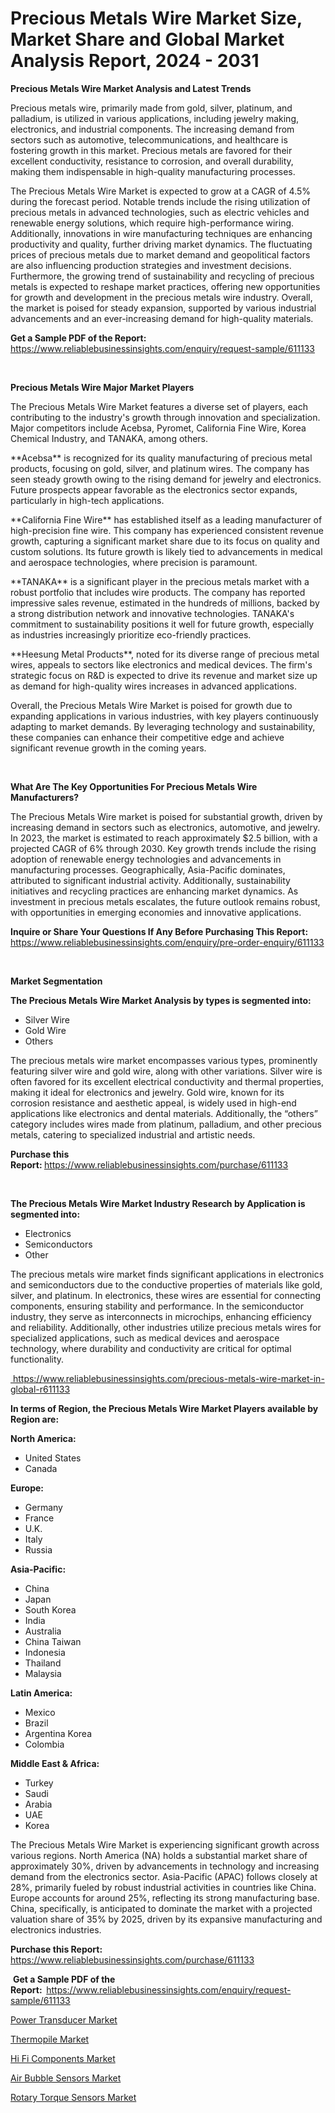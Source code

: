 <p><h1>Precious Metals Wire Market Size, Market Share and Global Market Analysis Report, 2024 - 2031</h1></p><p><strong>Precious Metals Wire Market Analysis and Latest Trends</strong></p>
<p><p>Precious metals wire, primarily made from gold, silver, platinum, and palladium, is utilized in various applications, including jewelry making, electronics, and industrial components. The increasing demand from sectors such as automotive, telecommunications, and healthcare is fostering growth in this market. Precious metals are favored for their excellent conductivity, resistance to corrosion, and overall durability, making them indispensable in high-quality manufacturing processes.</p><p>The Precious Metals Wire Market is expected to grow at a CAGR of 4.5% during the forecast period. Notable trends include the rising utilization of precious metals in advanced technologies, such as electric vehicles and renewable energy solutions, which require high-performance wiring. Additionally, innovations in wire manufacturing techniques are enhancing productivity and quality, further driving market dynamics. The fluctuating prices of precious metals due to market demand and geopolitical factors are also influencing production strategies and investment decisions. Furthermore, the growing trend of sustainability and recycling of precious metals is expected to reshape market practices, offering new opportunities for growth and development in the precious metals wire industry. Overall, the market is poised for steady expansion, supported by various industrial advancements and an ever-increasing demand for high-quality materials.</p></p>
<p><strong>Get a Sample PDF of the Report:&nbsp;</strong> <a href="https://www.reliablebusinessinsights.com/enquiry/request-sample/611133?utm_campaign=63&utm_medium=2&utm_source=Github&utm_content=ia&utm_term=29092024&utm_id=precious-metals-wire">https://www.reliablebusinessinsights.com/enquiry/request-sample/611133</a></p>
<p>&nbsp;</p>
<p><strong>Precious Metals Wire Major Market Players</strong></p>
<p><p>The Precious Metals Wire Market features a diverse set of players, each contributing to the industry's growth through innovation and specialization. Major competitors include Acebsa, Pyromet, California Fine Wire, Korea Chemical Industry, and TANAKA, among others. </p><p>**Acebsa** is recognized for its quality manufacturing of precious metal products, focusing on gold, silver, and platinum wires. The company has seen steady growth owing to the rising demand for jewelry and electronics. Future prospects appear favorable as the electronics sector expands, particularly in high-tech applications.</p><p>**California Fine Wire** has established itself as a leading manufacturer of high-precision fine wire. This company has experienced consistent revenue growth, capturing a significant market share due to its focus on quality and custom solutions. Its future growth is likely tied to advancements in medical and aerospace technologies, where precision is paramount.</p><p>**TANAKA** is a significant player in the precious metals market with a robust portfolio that includes wire products. The company has reported impressive sales revenue, estimated in the hundreds of millions, backed by a strong distribution network and innovative technologies. TANAKA's commitment to sustainability positions it well for future growth, especially as industries increasingly prioritize eco-friendly practices.</p><p>**Heesung Metal Products**, noted for its diverse range of precious metal wires, appeals to sectors like electronics and medical devices. The firm's strategic focus on R&D is expected to drive its revenue and market size up as demand for high-quality wires increases in advanced applications.</p><p>Overall, the Precious Metals Wire Market is poised for growth due to expanding applications in various industries, with key players continuously adapting to market demands. By leveraging technology and sustainability, these companies can enhance their competitive edge and achieve significant revenue growth in the coming years.</p></p>
<p>&nbsp;</p>
<p><strong>What Are The Key Opportunities For Precious Metals Wire Manufacturers?</strong></p>
<p><p>The Precious Metals Wire market is poised for substantial growth, driven by increasing demand in sectors such as electronics, automotive, and jewelry. In 2023, the market is estimated to reach approximately $2.5 billion, with a projected CAGR of 6% through 2030. Key growth trends include the rising adoption of renewable energy technologies and advancements in manufacturing processes. Geographically, Asia-Pacific dominates, attributed to significant industrial activity. Additionally, sustainability initiatives and recycling practices are enhancing market dynamics. As investment in precious metals escalates, the future outlook remains robust, with opportunities in emerging economies and innovative applications.</p></p>
<p><strong>Inquire or Share Your Questions If Any Before Purchasing This Report:</strong> <a href="https://www.reliablebusinessinsights.com/enquiry/pre-order-enquiry/611133?utm_campaign=63&utm_medium=2&utm_source=Github&utm_content=ia&utm_term=29092024&utm_id=precious-metals-wire">https://www.reliablebusinessinsights.com/enquiry/pre-order-enquiry/611133</a></p>
<p>&nbsp;</p>
<p><strong>Market Segmentation</strong></p>
<p><strong>The Precious Metals Wire Market Analysis by types is segmented into:</strong></p>
<p><ul><li>Silver Wire</li><li>Gold Wire</li><li>Others</li></ul></p>
<p><p>The precious metals wire market encompasses various types, prominently featuring silver wire and gold wire, along with other variations. Silver wire is often favored for its excellent electrical conductivity and thermal properties, making it ideal for electronics and jewelry. Gold wire, known for its corrosion resistance and aesthetic appeal, is widely used in high-end applications like electronics and dental materials. Additionally, the “others” category includes wires made from platinum, palladium, and other precious metals, catering to specialized industrial and artistic needs.</p></p>
<p><strong>Purchase this Report:&nbsp;</strong><a href="https://www.reliablebusinessinsights.com/purchase/611133?utm_campaign=63&utm_medium=2&utm_source=Github&utm_content=ia&utm_term=29092024&utm_id=precious-metals-wire">https://www.reliablebusinessinsights.com/purchase/611133</a></p>
<p>&nbsp;</p>
<p><strong>The Precious Metals Wire Market Industry Research by Application is segmented into:</strong></p>
<p><ul><li>Electronics</li><li>Semiconductors</li><li>Other</li></ul></p>
<p><p>The precious metals wire market finds significant applications in electronics and semiconductors due to the conductive properties of materials like gold, silver, and platinum. In electronics, these wires are essential for connecting components, ensuring stability and performance. In the semiconductor industry, they serve as interconnects in microchips, enhancing efficiency and reliability. Additionally, other industries utilize precious metals wires for specialized applications, such as medical devices and aerospace technology, where durability and conductivity are critical for optimal functionality.</p></p>
<p><a href="https://www.reliablebusinessinsights.com/precious-metals-wire-market-in-global-r611133?utm_campaign=63&utm_medium=2&utm_source=Github&utm_content=ia&utm_term=29092024&utm_id=precious-metals-wire">&nbsp;https://www.reliablebusinessinsights.com/precious-metals-wire-market-in-global-r611133</a></p>
<p><strong>In terms of Region, the Precious Metals Wire Market Players available by Region are:</strong></p>
<p>
    <p> <strong> North America: </strong>
        <ul>
            <li>United States</li>
            <li>Canada</li>
        </ul>
        </p> 
    <p> <strong> Europe: </strong>
        <ul>
            <li>Germany</li>
            <li>France</li>
            <li>U.K.</li>
            <li>Italy</li>
            <li>Russia</li>
        </ul>
        </p> 
    <p> <strong> Asia-Pacific: </strong>
        <ul>
            <li>China</li>
            <li>Japan</li>
            <li>South Korea</li>
            <li>India</li>
            <li>Australia</li>
            <li>China Taiwan</li>
            <li>Indonesia</li>
            <li>Thailand</li>
            <li>Malaysia</li>
        </ul>
        </p> 
    <p> <strong> Latin America: </strong>
        <ul>
            <li>Mexico</li>
            <li>Brazil</li>
            <li>Argentina Korea</li>
            <li>Colombia</li>
        </ul>
        </p> 
    <p> <strong> Middle East & Africa: </strong>
        <ul>
            <li>Turkey</li>
            <li>Saudi</li>
            <li>Arabia</li>
            <li>UAE</li>
            <li>Korea</li>
        </ul>
    </p>
    </p>
<p><p>The Precious Metals Wire Market is experiencing significant growth across various regions. North America (NA) holds a substantial market share of approximately 30%, driven by advancements in technology and increasing demand from the electronics sector. Asia-Pacific (APAC) follows closely at 28%, primarily fueled by robust industrial activities in countries like China. Europe accounts for around 25%, reflecting its strong manufacturing base. China, specifically, is anticipated to dominate the market with a projected valuation share of 35% by 2025, driven by its expansive manufacturing and electronics industries.</p></p>
<p><strong>Purchase this Report: </strong><a href="https://www.reliablebusinessinsights.com/purchase/611133?utm_campaign=63&utm_medium=2&utm_source=Github&utm_content=ia&utm_term=29092024&utm_id=precious-metals-wire">https://www.reliablebusinessinsights.com/purchase/611133</a></p>
<p>&nbsp;<strong>Get a Sample PDF of the Report:&nbsp;&nbsp;</strong><a href="https://www.reliablebusinessinsights.com/enquiry/request-sample/611133?utm_campaign=63&utm_medium=2&utm_source=Github&utm_content=ia&utm_term=29092024&utm_id=precious-metals-wire">https://www.reliablebusinessinsights.com/enquiry/request-sample/611133</a></p>
<p><strong></strong></p>
<p><p><a href="https://issuu.com/reportprime-2/docs/power-transducer-market-size-2030.p_15917a3569c6c7?utm_campaign=63&utm_medium=2&utm_source=Github&utm_content=ia&utm_term=29092024&utm_id=precious-metals-wire">Power Transducer Market</a></p><p><a href="https://www.linkedin.com/pulse/global-thermopile-market-projected-grow-cagr-97-forcasted-snkkf?utm_campaign=63&utm_medium=2&utm_source=Github&utm_content=ia&utm_term=29092024&utm_id=precious-metals-wire">Thermopile Market</a></p><p><a href="https://www.linkedin.com/pulse/emerging-trends-hi-fi-components-market-global-outlook-future-iauif?utm_campaign=63&utm_medium=2&utm_source=Github&utm_content=ia&utm_term=29092024&utm_id=precious-metals-wire">Hi Fi Components Market</a></p><p><a href="https://github.com/JubayerMia832/Market-Research-Report-List-1/blob/main/air-bubble-sensors-market.md?utm_campaign=63&utm_medium=2&utm_source=Github&utm_content=ia&utm_term=29092024&utm_id=precious-metals-wire">Air Bubble Sensors Market</a></p><p><a href="https://issuu.com/reportprime-2/docs/rotary-torque-sensors-market-size-2_b24648a25f95cf?utm_campaign=63&utm_medium=2&utm_source=Github&utm_content=ia&utm_term=29092024&utm_id=precious-metals-wire">Rotary Torque Sensors Market</a></p></p>